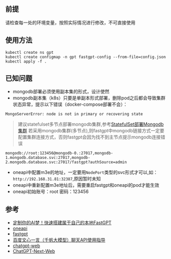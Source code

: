 ## 前提
请检查每一处的环境变量，按照实际情况进行修改，不可直接使用

## 使用方法
```
kubectl create ns gpt
kubectl create configmap -n gpt fastgpt-config --from-file=config.json
kubectl apply -f .
```

## 已知问题
- mongodb部署必须使用副本集的形式，设计使然
- mongodb副本集（k8s）只要是单副本形式部署，删除pod之后都会导致集群状态异常，提示以下错误（docker-compose部署不会）：
```
MongoServerError: node is not in primary or recovering state
```
> 建议statefulset多节点部署mongodb集群,参考[StatefulSet部署Mongodb集群](../database/mongodb/readme.md)
> 若采用mongodb集群(多节点),则fastgpt中mongodb链接方式一定要配置集群连接方式，否则fastgpt会因为找不到主节点提示mongodb连接错误
```
mongodb://root:123456@mongodb-0.:27017,mongodb-1.mongodb.database.svc:27017,mongodb-2.mongodb.database.svc:27017/fastgpt?authSource=admin
```

- oneapi中配置m3e的地址，一定要用`NodePort`类型的svc形式才可以,如：`http://192.168.31.81:32387`,原因暂时未知
- oneapi中重新配置m3e地址后，需要重启fastgpt和oneapi的pod才能生效
- oneapi初始账号：root  密码：123456

## 参考
- [定制你的AI梦！快速搭建属于自己的本地FastGPT][1]
- [oneapi][2]
- [fastgpt][3]
- [百度文心一言（千帆大模型）聊天API使用指导][4]
- [chatgpt-web][5]
- [ChatGPT-Next-Web][6]

[1]: https://mp.weixin.qq.com/s/ECMU8puDhumDIonfsdYlUA
[2]: https://github.com/songquanpeng/one-api
[3]: https://github.com/labring/fastgpt
[4]: https://cloud.baidu.com/qianfandev/topic/268180
[5]: https://github.com/Chanzhaoyu/chatgpt-web
[6]: https://github.com/Yidadaa/ChatGPT-Next-Web
